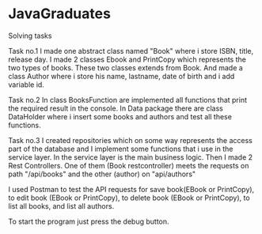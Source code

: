 # JavaGraduates
Solving tasks

Task no.1
I made one abstract class named "Book" where i store ISBN, title, release day.
I made 2 classes Ebook and PrintCopy which represents the two types of books. These two classes extends from Book.
And made a class Author where i store his name, lastname, date of birth and i add variable id.

Task no.2
In class BooksFunction are implemented all functions that print the required result in the console. In Data package there are class DataHolder where i insert some books and authors and test all these functions.

Task no.3 
I created repositories which on some way represents the access part of the database and I implement some functions that i use in the service layer. In the service layer is the main business logic. Then I made 2 Rest Controllers. One of them (Book restcontroller) meets the requests on path "/api/books" and the other (author) on "api/authors"

I used Postman to test the API requests for save book(EBook or PrintCopy), to edit book (EBook or PrintCopy), to delete book (EBook or PrintCopy), to list all books, and list all authors.

To start the program just press the debug button.
